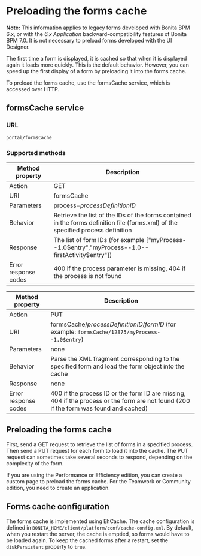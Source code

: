# Preloading the forms cache

**Note:** This information applies to legacy forms developed with Bonita BPM 6.x, or with the _6.x Application_ backward-compatibility features of Bonita BPM 7.0\. It is not necessary to preload forms developed with the UI Designer.

The first time a form is displayed, it is cached so that when it is displayed again it loads more quickly. This is the default behavior. However, you can speed up the first display of a form by preloading it into the forms cache.

To preload the forms cache, use the formsCache service, which is accessed over HTTP.

## formsCache service

### URL
`portal/formsCache`

### Supported methods
| Method property  | Description  |
| ---------------- | ------------ |
| Action  | GET  |
| URI  | formsCache  |
| Parameters  | process=_processDefinitionID_  |
| Behavior  | Retrieve the list of the IDs of the forms contained in the forms definition file (forms.xml) of the specified process definition  | 
| Response  | The list of form IDs (for example \["myProcess--1.0$entry","myProcess--1.0--firstActivity$entry"\])  | 
| Error response codes  | 400 if the process parameter is missing, 404 if the process is not found  | 

| Method property  | Description  |
| ---------------- | ------------ |
| Action  | PUT  | 
| URI  | formsCache/_processDefinitionID_/_formID_ (for example: `formsCache/12875/myProcess--1.0$entry`)  | 
| Parameters  | none  | 
| Behavior  | Parse the XML fragment corresponding to the specified form and load the form object into the cache  | 
| Response  | none  |
| Error response codes  | 400 if the process ID or the form ID are missing, 404 if the process or the form are not found (200 if the form was found and cached)  |

## Preloading the forms cache

First, send a GET request to retrieve the list of forms in a specified process. Then send a PUT request for each form to load it into the cache. The PUT request can sometimes take several seconds to respond, depending on the complexity of the form.

If you are using the Performance or Efficiency edition, you can create a custom page to preload the forms cache. For the Teamwork or Community edition, you need to create an application.

## Forms cache configuration

The forms cache is implemented using EhCache. The cache configuration is defined in `BONITA_HOME/client/platform/conf/cache-config.xml`. 
By default, when you restart the server, the cache is emptied, so forms would have to be loaded again. To keep the cached forms after a restart, set the `diskPersistent` property to `true`.
